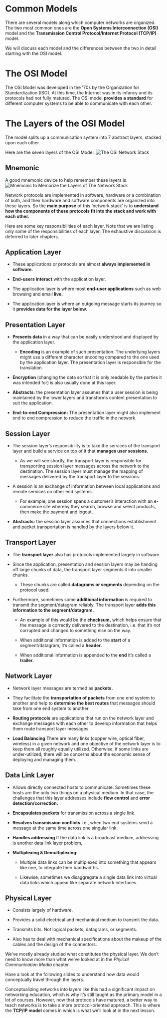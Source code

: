 # Common Models

There are several models along which computer networks are organized. The two most common ones are the **Open Systems Interconnection (OSI)** model and the **Transmission Control Protocol/Internet Protocol (TCP/IP)** model.

We will discuss each model and the differences between the two in detail starting with the OSI model.

# The OSI Model

The OSI Model was developed in the '70s by the Organization for Standardization (ISO). At this time, the Internet was in its infancy and its protocols had not fully matured. The OSI model **provides a standard** for different computer systems to be able to communicate with each other.

# The Layers of the OSI Model

The model splits up a communication system into 7 abstract layers, stacked upon each other.

Here are the seven layers of the OSI Model.
![The OSI Network Stack](1.png)

## Mnemonic

A good mnemonic device to help remember these layers is:
![Mnemonic to Memorize the Layers of The Network Stack](2.png)

Network protocols are implemented in software, hardware or a combination of both, and their hardware and software components are organized into these layers. So the **main purpose** of this ‘network stack’ is to **understand how the components of these protocols fit into the stack and work with each other.**

Here are some key responsibilities of each layer. Note that we are listing only some of the responsibilities of each layer. The exhaustive discussion is deferred to later chapters.

## Application Layer

- These applications or protocols are almost **always implemented in software.**

- **End-users interact** with the application layer.

- The application layer is where most **end-user applications** such as web browsing and email **live.**

- The application layer is where an outgoing message starts its journey so it **provides data for the layer below.**

## Presentation Layer

- **Presents data** in a way that can be easily understood and displayed by the application layer.

  - **Encoding** is an example of such presentation. The underlying layers might use a different character encoding compared to the one used by the application layer. The presentation layer is responsible for the translation.

- **Encryption** (changing the data so that it is only readable by the parties it was intended for) is also usually done at this layer.

- **Abstracts:** the presentation layer assumes that a user session is being maintained by the lower layers and transforms content presentation to suit the application.

- **End-to-end Compression:** The presentation layer might also implement end to end compression to reduce the traffic in the network.

## Session Layer

- The session layer’s responsibility is to take the services of the transport layer and build a service on top of it that **manages user sessions.**

  - As we will see shortly, the transport layer is responsible for transporting session layer messages across the network to the destination. The session layer must manage the mapping of messages delivered by the transport layer to the sessions.

- A session is an exchange of information between local applications and remote services on other end systems.

  - For example, one session spans a customer’s interaction with an e-commerce site whereby they search, browse and select products, then make the payment and logout.

- **Abstracts:** the session layer assumes that connections establishment and packet transportation is handled by the layers below it.

## Transport Layer

- The **transport layer** also has protocols implemented largely in software.

- Since the application, presentation and session layers may be handing off large chunks of data, the transport layer segments it into smaller chunks.

  - These chunks are called **datagrams or segments** depending on the protocol used.

- Furthermore, sometimes some **additional information** is required to transmit the segment/datagram reliably. The transport layer **adds this information to the segment/datagram.**

  - An example of this would be the **checksum,** which helps ensure that the message is correctly delivered to the destination, i.e. that it’s not corrupted and changed to something else on the way.

  - When additional information is added to the **start** of a segment/datagram, it’s called a **header.**

  - When additional information is appended to the **end** it’s called a **trailer.**

## Network Layer

- Network layer messages are termed as **packets.**

- They facilitate the **transportation of packets** from one end system to another and help to **determine the best routes** that messages should take from one end system to another.

- **Routing protocols** are applications that run on the network layer and exchange messages with each other to develop information that helps them route transport layer messages.

- **Load Balancing** There are many links (copper wire, optical fiber, wireless) in a given network and one objective of the network layer is to keep them all roughly equally utilized. Otherwise, if some links are under-utilized, there will be concerns about the economic sense of deploying and managing them.

## Data Link Layer

- Allows directly connected hosts to communicate. Sometimes these hosts are the only two things on a physical medium. In that case, the challenges that this layer addresses include **flow control** and **error detection/correction.**

- **Encapsulates packets** for transmission across a single link.

- **Resolves transmission conflicts** i.e., when two end systems send a message at the same time across one singular link.

- **Handles addressing** If the data link is a broadcast medium, addressing is another data link layer problem,

- **Multiplexing & Demultiplexing:**

  - Multiple data links can be multiplexed into something that appears like one, to integrate their bandwidths.

  - Likewise, sometimes we disaggregate a single data link into virtual data links which appear like separate network interfaces.

## Physical Layer

- Consists largely of hardware.

- Provides a solid electrical and mechanical medium to transmit the data.

- Transmits bits. Not logical packets, datagrams, or segments.

- Also has to deal with mechanical specifications about the makeup of the cables and the design of the connectors.

We’ve mostly already studied what constitutes the physical layer. We don’t need to know more than what we’ve looked at in the _Phyical Communication Media_ chapter.

Have a look at the following slides to understand how data would conceptually travel through the layers.

Conceptualizing networks into layers like this had a significant impact on networking education, which is why it’s still taught as the primary model in a lot of courses. However, now that protocols have matured, a better way to teach networks is to take a more protocol-oriented approach. This is where the **TCP/IP model** comes in which is what we’ll look at in the next lesson.
